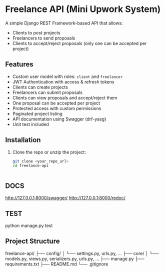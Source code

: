 # Freelance API (Mini Upwork System)

A simple Django REST Framework-based API that allows:
- Clients to post projects
- Freelancers to send proposals
- Clients to accept/reject proposals (only one can be accepted per project)

##  Features

- Custom user model with roles: `client` and `freelancer`
- JWT Authentication with access & refresh tokens
- Clients can create projects
- Freelancers can submit proposals
- Clients can view proposals and accept/reject them
- One proposal can be accepted per project
- Protected access with custom permissions
- Paginated project listing
- API documentation using Swagger (drf-yasg)
- Unit test included

##  Installation

1. Clone the repo or unzip the project:
   ```bash
   git clone <your_repo_url>
   cd freelance-api



## DOCS

http://127.0.0.1:8000/swagger/
http://127.0.0.1:8000/redoc/


## TEST
python manage.py test


## Project Structure
freelance-api/
├── config/
│   └── settings.py, urls.py, ...
├── core/
│   └── models.py, views.py, serializers.py, urls.py, ...
├── manage.py
├── requirements.txt
├── README.md
└── .gitignore
